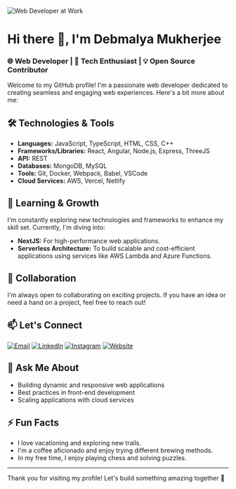 ![Web Developer at Work](https://i.gifer.com/74pZ.gif)

# Hi there 👋, I'm Debmalya Mukherjee

### 🌐 Web Developer | 🚀 Tech Enthusiast | 💡 Open Source Contributor

Welcome to my GitHub profile! I'm a passionate web developer dedicated to creating seamless and engaging web experiences. Here's a bit more about me:

## 🛠️ Technologies & Tools

- **Languages:** JavaScript, TypeScript, HTML, CSS, C++
- **Frameworks/Libraries:** React, Angular, Node.js, Express, ThreeJS
- **API:** REST
- **Databases:** MongoDB, MySQL
- **Tools:** Git, Docker, Webpack, Babel, VSCode
- **Cloud Services:** AWS, Vercel, Netlify


## 🌱 Learning & Growth

I'm constantly exploring new technologies and frameworks to enhance my skill set. Currently, I'm diving into:
- **NextJS:** For high-performance web applications.
- **Serverless Architecture:** To build scalable and cost-efficient applications using services like AWS Lambda and Azure Functions.

## 👯 Collaboration

I'm always open to collaborating on exciting projects. If you have an idea or need a hand on a project, feel free to reach out!

## 📫 Let's Connect

[![Email](https://img.shields.io/badge/Email-D14836?style=for-the-badge&logo=gmail&logoColor=white)](mailto:debmalyamukherjee660@gmail.com)
[![LinkedIn](https://img.shields.io/badge/LinkedIn-0077B5?style=for-the-badge&logo=linkedin&logoColor=white)](https://www.linkedin.com/in/debmalyamukherjee?utm_source=share&utm_campaign=share_via&utm_content=profile&utm_medium=android_app)
[![Instagram](https://img.shields.io/badge/Instagram-E4405F?style=for-the-badge&logo=instagram&logoColor=white)](https://www.instagram.com/debmalya_2003?igsh=MW1wM2VvZjZ3anYxYg==)
[![Website](https://img.shields.io/badge/Website-000000?style=for-the-badge&logo=vercel&logoColor=white)](https://main-portfolio-umber-omega.vercel.app/)

## 💬 Ask Me About

- Building dynamic and responsive web applications
- Best practices in front-end development
- Scaling applications with cloud services

## ⚡ Fun Facts

- I love vacationing and exploring new trails.
- I'm a coffee aficionado and enjoy trying different brewing methods.
- In my free time, I enjoy playing chess and solving puzzles.

---

Thank you for visiting my profile! Let's build something amazing together 🚀
